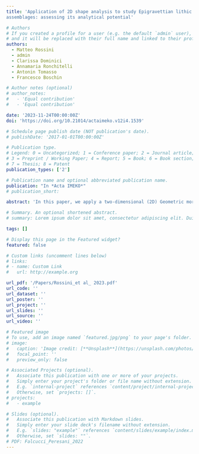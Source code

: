 ```yaml
---
title: 'Application of 2D shape analysis to study Epigravettian lithic
assemblages: assessing its analytical potential'

# Authors
# If you created a profile for a user (e.g. the default `admin` user), write the username (folder name) here
# and it will be replaced with their full name and linked to their profile.
authors:
  - Matteo Rossini
  - admin
  - Clarissa Dominici
  - Annamaria Ronchitelli
  - Antonin Tomasso
  - Francesco Boschin

# Author notes (optional)
# author_notes:
#   - 'Equal contribution'
#   - 'Equal contribution'

date: '2023-11-24T00:00:00Z'
doi: 'https://doi.org/10.21014/actaimeko.v12i4.1539'

# Schedule page publish date (NOT publication's date).
# publishDate: '2017-01-01T00:00:00Z'

# Publication type.
# Legend: 0 = Uncategorized; 1 = Conference paper; 2 = Journal article;
# 3 = Preprint / Working Paper; 4 = Report; 5 = Book; 6 = Book section;
# 7 = Thesis; 8 = Patent
publication_types: ['2']

# Publication name and optional abbreviated publication name.
publication: "In *Acta IMEKO*"
# publication_short:

abstract: 'In this paper, we apply a two-dimensional (2D) Geometric morphometric analysis to a sample of Epigravettian lithic artefacts with the aim of assessing the potential of such an approach to study Epigravettian lithic assemblages. The lithic sample comes from layer 9c2 (Evolved Epigravettian, Upper Palaeolithic, about 18,000-19,000 years ago) of Grotta Paglicci (Apulia, southern Italy). After extracting the outline coordinates from high-resolution images using the software DiaOutline, we conduct Elliptic Fourier Analysis, Principal Component Analysis, and Linear Discriminant Analysis in the R package Momocs to investigate the internal variability of the sample. Shape analysis confirms that 1) the production of microbladelets was not linked to a dedicated reduction sequence and 2) the modification of blanks into backed points followed a rather standardised stone tool design. The result opens interesting perspectives for the routine implementation of 2D shape analyses complementary to the classical technological ones.'

# Summary. An optional shortened abstract.
# summary: Lorem ipsum dolor sit amet, consectetur adipiscing elit. Duis posuere tellus ac convallis placerat. Proin tincidunt magna sed ex sollicitudin condimentum.

tags: []

# Display this page in the Featured widget?
featured: false

# Custom links (uncomment lines below)
# links:
# - name: Custom Link
#   url: http://example.org

url_pdf: '/Papers/Rossini_et al_ 2023.pdf'
url_code: ''
url_dataset: ''
url_poster: ''
url_project: ''
url_slides: ''
url_source: ''
url_video: ''

# Featured image
# To use, add an image named `featured.jpg/png` to your page's folder.
# image:
#   caption: 'Image credit: [**Unsplash**](https://unsplash.com/photos/pLCdAaMFLTE)'
#   focal_point: ''
#   preview_only: false

# Associated Projects (optional).
#   Associate this publication with one or more of your projects.
#   Simply enter your project's folder or file name without extension.
#   E.g. `internal-project` references `content/project/internal-project/index.md`.
#   Otherwise, set `projects: []`.
# projects:
#   - example

# Slides (optional).
#   Associate this publication with Markdown slides.
#   Simply enter your slide deck's filename without extension.
#   E.g. `slides: "example"` references `content/slides/example/index.md`.
#   Otherwise, set `slides: ""`.
# PDF: Falcucci_Peresani_2022
---
```

